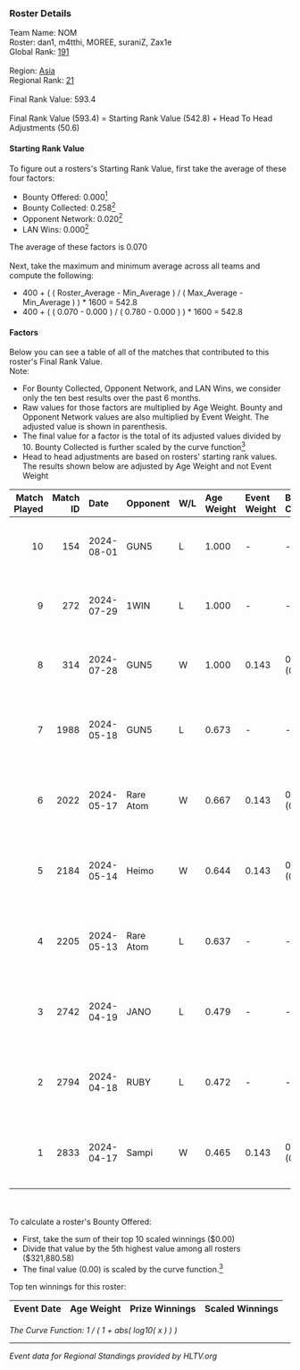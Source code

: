 ### Roster Details<br />
Team Name: NOM<br />
Roster: dan1, m4tthi, MOREE, suraniZ, Zax1e<br />
Global Rank: [191](../standings_global.md)<br />
<br />
Region: [Asia]( ../standings_asia.md)<br />
Regional Rank: [21]( ../standings_asia.md)<br />
<br />
Final Rank Value:  593.4<br />
<br />
Final Rank Value (593.4) = Starting Rank Value (542.8) + Head To Head Adjustments (50.6)<br />

#### Starting Rank Value<br />
To figure out a rosters's Starting Rank Value, first take the average of these four factors:<br />
- Bounty Offered: 0.000[<sup>1</sup>](#table2)
- Bounty Collected: 0.258[<sup>2</sup>](#table1)
- Opponent Network: 0.020[<sup>2</sup>](#table1)
- LAN Wins: 0.000[<sup>2</sup>](#table1)

The average of these factors is 0.070<br />
<br />
Next, take the maximum and minimum average across all teams and compute the following:<br />
- 400 + ( ( Roster_Average - Min_Average ) / ( Max_Average - Min_Average ) ) * 1600 = 542.8
- 400 + ( ( 0.070 - 0.000 ) / ( 0.780 - 0.000 ) ) * 1600 = 542.8


#### Factors<br />
Below you can see a table of all of the matches that contributed to this roster's Final Rank Value.<br />
Note:<br />

- For Bounty Collected, Opponent Network, and LAN Wins, we consider only the ten best results over the past 6 months.
- Raw values for those factors are multiplied by Age Weight. Bounty and Opponent Network values are also multiplied by Event Weight. The adjusted value is shown in parenthesis.
- The final value for a factor is the total of its adjusted values divided by 10. Bounty Collected is further scaled by the curve function[<sup>3</sup>](#curveFunction)
- Head to head adjustments are based on rosters' starting rank values. The results shown below are adjusted by Age Weight and not Event Weight
<span id="table1"></span><br />


| Match Played | Match ID | Date       | Opponent  | W/L | Age Weight | Event Weight | Bounty Collected | Opponent Network | LAN Wins  | H2H Adj. | Roster                               |
| -: | -: | :- | :- | :- | :- | :- | :- | :- | :- | -: | :- |
|           10 |      154 | 2024-08-01 | GUN5      | L   | 1.000      | -            | -                | -                | -         |    -5.45 | dan1, m4tthi, MOREE, suraniZ, Zax1e  |
|            9 |      272 | 2024-07-29 | 1WIN      | L   | 1.000      | -            | -                | -                | -         |    -2.83 | dan1, m4tthi, MOREE, suraniZ, Zax1e  |
|            8 |      314 | 2024-07-28 | GUN5      | W   | 1.000      | 0.143        | 0.073 (0.010)    | 0.562 (0.080)    | 0 (0.000) |    26.11 | dan1, m4tthi, MOREE, suraniZ, Zax1e  |
|            7 |     1988 | 2024-05-18 | GUN5      | L   | 0.673      | -            | -                | -                | -         |    -2.40 | dan1, hotd0g , m4tthi, meztal, MOREE |
|            6 |     2022 | 2024-05-17 | Rare Atom | W   | 0.667      | 0.143        | 0.009 (0.001)    | 0.474 (0.045)    | 0 (0.000) |    17.49 | dan1, hotd0g , m4tthi, meztal, MOREE |
|            5 |     2184 | 2024-05-14 | Heimo     | W   | 0.644      | 0.143        | 0.006 (0.001)    | 0.106 (0.010)    | 0 (0.000) |    13.97 | dan1, hotd0g , m4tthi, meztal, MOREE |
|            4 |     2205 | 2024-05-13 | Rare Atom | L   | 0.637      | -            | -                | -                | -         |    -2.74 | dan1, hotd0g , m4tthi, meztal, MOREE |
|            3 |     2742 | 2024-04-19 | JANO      | L   | 0.479      | -            | -                | -                | -         |    -4.95 | dan1, hotd0g , m4tthi, meztal, MOREE |
|            2 |     2794 | 2024-04-18 | RUBY      | L   | 0.472      | -            | -                | -                | -         |    -1.63 | dan1, hotd0g , m4tthi, meztal, MOREE |
|            1 |     2833 | 2024-04-17 | Sampi     | W   | 0.465      | 0.143        | 0.027 (0.002)    | 1.000 (0.066)    | 0 (0.000) |    13.03 | dan1, hotd0g , m4tthi, meztal, MOREE |

<br />
<span id="table2"></span><br />
To calculate a roster's Bounty Offered:<br />

- First, take the sum of their top 10 scaled winnings ($0.00)
- Divide that value by the 5th highest value among all rosters ($321,880.58)
- The final value (0.00) is scaled by the curve function.[<sup>3</sup>](#curveFunction)

Top ten winnings for this roster:<br />

| Event Date | Age Weight | Prize Winnings | Scaled Winnings |
| :- | -: | :- | :- |


<span id="curveFunction"></span>_The Curve Function: 1 / ( 1 + abs( log10( x ) ) )_<br />

---
_Event data for Regional Standings provided by HLTV.org_<br />
